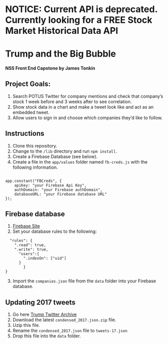 # NOTICE: Current API is deprecated. Currently looking for a FREE Stock Market Historical Data API

# Trump and the Big Bubble

#### NSS Front End Capstone by James Tonkin

## Project Goals:
1. Search POTUS Twitter for company mentions and check that company’s stock 1 week before and 3 weeks after to see correlation.
2. Show stock data in a chart and make a tweet look like and act as an embedded tweet.
3. Allow users to sign in and choose which companies they’d like to follow.

## Instructions
1. Clone this repository.
2. Change to the `/lib` directory and run `npm install`.
3. Create a Firebase Database (see below).
4. Create a file in the `app/values` folder named `fb-creds.js` with the following information.

```"use strict";

app.constant("FBCreds", {
	apiKey: "your Firebase Api Key",
	authDomain: "your Firebase authDomain",
	databaseURL: "your Firebase database URL"
});
```


## Firebase database
1. [Firebase Site](https://firebase.google.com/)
2. Set your database rules to the following:

```{
  "rules": {
    ".read": true,
    ".write": true,
      "users":{
        ".indexOn": ["uid"]
      }
		}
}
```

3. Import the `companies.json` file from the `data` folder into your Firebase database.

## Updating 2017 tweets
1. Go here [Trump Twitter Archive](https://github.com/bpb27/trump_tweet_data_archive)
2. Download the latest `condensed_2017.json.zip` file.
3. Uzip this file.
4. Rename the `condensed_2017.json` file to `tweets-17.json`
5. Drop this file into the `data` folder.
